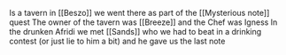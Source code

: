 Is a tavern in [[Beszo]] we went there as part of the [[Mysterious note]] quest
The owner of the tavern was [[Breeze]] and the Chef was Igness 
In the drunken Afridi we met [[Sands]] who we had to beat in a drinking contest (or just lie to him a bit) and he gave us the last note